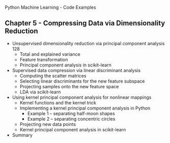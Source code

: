 

Python Machine Learning - Code Examples

## Chapter 5 - Compressing Data via Dimensionality Reduction

- Unsupervised dimensionality reduction via principal component analysis 128
  - Total and explained variance
  - Feature transformation
  - Principal component analysis in scikit-learn
- Supervised data compression via linear discriminant analysis
  - Computing the scatter matrices
  - Selecting linear discriminants for the new feature subspace
  - Projecting samples onto the new feature space
  - LDA via scikit-learn
- Using kernel principal component analysis for nonlinear mappings
  - Kernel functions and the kernel trick
  - Implementing a kernel principal component analysis in Python
    - Example 1 – separating half-moon shapes
    - Example 2 – separating concentric circles
  - Projecting new data points
  - Kernel principal component analysis in scikit-learn
- Summary
